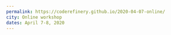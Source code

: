 ```yaml
---
permalink: https://coderefinery.github.io/2020-04-07-online/
city: Online workshop
dates: April 7-8, 2020
---
```

